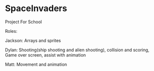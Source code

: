 # SpaceInvaders
Project For School

Roles:

Jackson: Arrays and sprites

Dylan: Shooting(ship shooting and alien shooting), collision and scoring, Game over screen, assist with animation

Matt: Movement and animation
